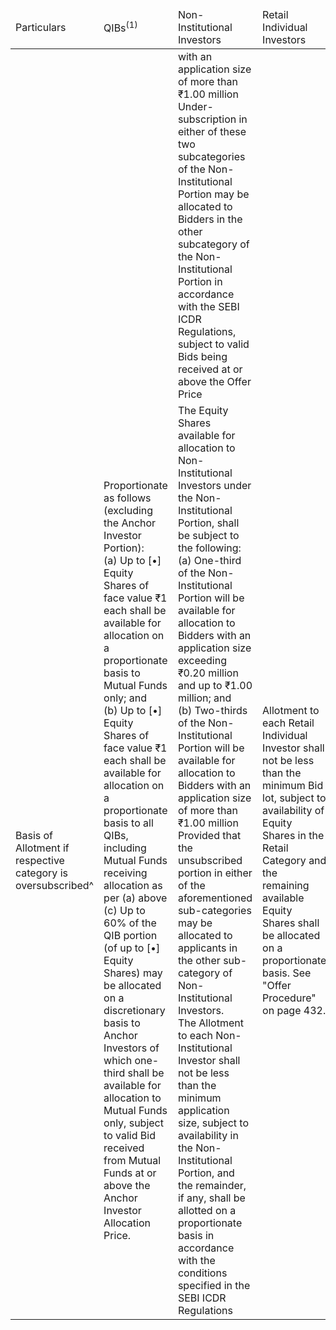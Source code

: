 <table><thead><tr><td>Particulars</td><td>QIBs<sup>(1)</sup></td><td>Non-Institutional Investors</td><td>Retail Individual Investors</td><td>Eligible Employees</td></tr></thead><tbody><tr><td></td><td></td><td>with an application size of more than ₹1.00 million<br>Under-subscription in either of these two subcategories of the Non-Institutional Portion may be allocated to Bidders in the other subcategory of the Non-Institutional Portion in accordance with the SEBI ICDR Regulations, subject to valid Bids being received at or above the Offer Price</td><td></td><td></td></tr><tr><td>Basis of Allotment if respective category is oversubscribed^</td><td>Proportionate as follows (excluding the Anchor Investor Portion):<br>(a) Up to [•] Equity Shares of face value ₹1 each shall be available for allocation on a proportionate basis to Mutual Funds only; and<br>(b) Up to [•] Equity Shares of face value ₹1 each shall be available for allocation on a proportionate basis to all QIBs, including Mutual Funds receiving allocation as per (a) above<br>(c) Up to 60% of the QIB portion (of up to [•] Equity Shares) may be allocated on a discretionary basis to Anchor Investors of which one-third shall be available for allocation to Mutual Funds only, subject to valid Bid received from Mutual Funds at or above the Anchor Investor Allocation Price.</td><td>The Equity Shares available for allocation to Non-Institutional Investors under the Non-Institutional Portion, shall be subject to the following:<br>(a) One-third of the Non-Institutional Portion will be available for allocation to Bidders with an application size exceeding ₹0.20 million and up to ₹1.00 million; and<br>(b) Two-thirds of the Non-Institutional Portion will be available for allocation to Bidders with an application size of more than ₹1.00 million<br>Provided that the unsubscribed portion in either of the aforementioned sub-categories may be allocated to applicants in the other sub-category of Non-Institutional Investors.<br>The Allotment to each Non-Institutional Investor shall not be less than the minimum application size, subject to availability in the Non-Institutional Portion, and the remainder, if any, shall be allotted on a proportionate basis in accordance with the conditions specified in the SEBI ICDR Regulations</td><td>Allotment to each Retail Individual Investor shall not be less than the minimum Bid lot, subject to availability of Equity Shares in the Retail Category and the remaining available Equity Shares shall be allocated on a proportionate basis. See "Offer Procedure" on page 432.</td><td>Proportionate; unless the Employee Reservation Portion is undersubscribed, the value of allocation to an Eligible Employee shall not exceed ₹0.20 million. In the event of undersubscription in the Employee Reservation Portion, the unsubscribed portion may be allocated, on a proportionate basis, to Eligible Employees for a value exceeding ₹0.20 million up to ₹0.50 million each</td></tr></tbody></table>